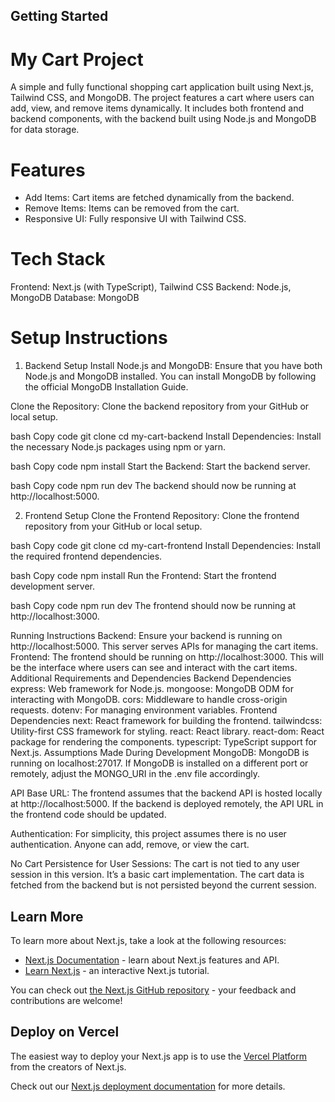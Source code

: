 ## Getting Started

# My Cart Project
A simple and fully functional shopping cart application built using Next.js, Tailwind CSS, and MongoDB. The project features a cart where users can add, view, and remove items dynamically. It includes both frontend and backend components, with the backend built using Node.js and MongoDB for data storage.

# Features
* Add Items: Cart items are fetched dynamically from the backend.
* Remove Items: Items can be removed from the cart.
* Responsive UI: Fully responsive UI with Tailwind CSS.

# Tech Stack
Frontend: Next.js (with TypeScript), Tailwind CSS
Backend: Node.js, MongoDB
Database: MongoDB

# Setup Instructions
1. Backend Setup
Install Node.js and MongoDB:
Ensure that you have both Node.js and MongoDB installed. You can install MongoDB by following the official MongoDB Installation Guide.

Clone the Repository: Clone the backend repository from your GitHub or local setup.

bash
Copy code
git clone <your-backend-repo-url>
cd my-cart-backend
Install Dependencies: Install the necessary Node.js packages using npm or yarn.

bash
Copy code
npm install
Start the Backend: Start the backend server.

bash
Copy code
npm run dev
The backend should now be running at http://localhost:5000.

2. Frontend Setup
Clone the Frontend Repository: Clone the frontend repository from your GitHub or local setup.

bash
Copy code
git clone <your-frontend-repo-url>
cd my-cart-frontend
Install Dependencies: Install the required frontend dependencies.

bash
Copy code
npm install
Run the Frontend: Start the frontend development server.

bash
Copy code
npm run dev
The frontend should now be running at http://localhost:3000.

Running Instructions
Backend: Ensure your backend is running on http://localhost:5000. This server serves APIs for managing the cart items.
Frontend: The frontend should be running on http://localhost:3000. This will be the interface where users can see and interact with the cart items.
Additional Requirements and Dependencies
Backend Dependencies
express: Web framework for Node.js.
mongoose: MongoDB ODM for interacting with MongoDB.
cors: Middleware to handle cross-origin requests.
dotenv: For managing environment variables.
Frontend Dependencies
next: React framework for building the frontend.
tailwindcss: Utility-first CSS framework for styling.
react: React library.
react-dom: React package for rendering the components.
typescript: TypeScript support for Next.js.
Assumptions Made During Development
MongoDB: MongoDB is running on localhost:27017. If MongoDB is installed on a different port or remotely, adjust the MONGO_URI in the .env file accordingly.

API Base URL: The frontend assumes that the backend API is hosted locally at http://localhost:5000. If the backend is deployed remotely, the API URL in the frontend code should be updated.

Authentication: For simplicity, this project assumes there is no user authentication. Anyone can add, remove, or view the cart.

No Cart Persistence for User Sessions: The cart is not tied to any user session in this version. It’s a basic cart implementation. The cart data is fetched from the backend but is not persisted beyond the current session.

## Learn More

To learn more about Next.js, take a look at the following resources:

- [Next.js Documentation](https://nextjs.org/docs) - learn about Next.js features and API.
- [Learn Next.js](https://nextjs.org/learn-pages-router) - an interactive Next.js tutorial.

You can check out [the Next.js GitHub repository](https://github.com/vercel/next.js) - your feedback and contributions are welcome!

## Deploy on Vercel

The easiest way to deploy your Next.js app is to use the [Vercel Platform](https://vercel.com/new?utm_medium=default-template&filter=next.js&utm_source=create-next-app&utm_campaign=create-next-app-readme) from the creators of Next.js.

Check out our [Next.js deployment documentation](https://nextjs.org/docs/pages/building-your-application/deploying) for more details.
